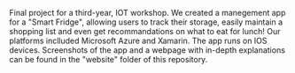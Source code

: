 Final project for a third-year, IOT workshop. We created a manegement app for a "Smart Fridge", allowing users to track their storage, 
easily maintain a shopping list and even get recommandations on what to eat for lunch!
Our platforms inclluded Microsoft Azure and Xamarin. 
The app runs on IOS devices. Screenshots of the app and a webpage with in-depth explanations can be found in the "website" folder of this repository.
